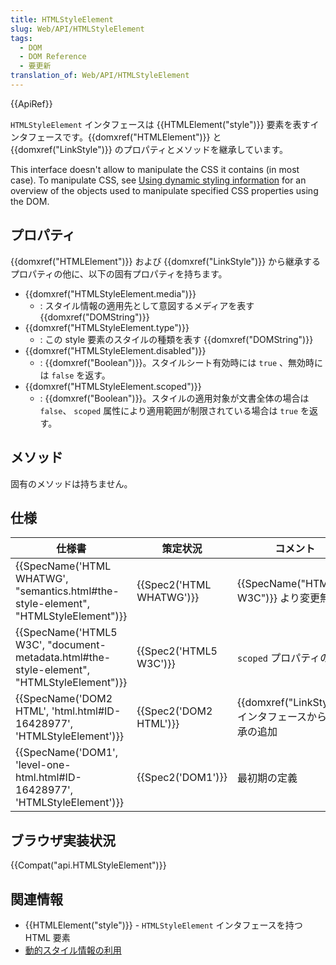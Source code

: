 ```yaml
---
title: HTMLStyleElement
slug: Web/API/HTMLStyleElement
tags:
  - DOM
  - DOM Reference
  - 要更新
translation_of: Web/API/HTMLStyleElement
---
```

{{ApiRef}}

`HTMLStyleElement` インタフェースは {{HTMLElement("style")}} 要素を表すインタフェースです。{{domxref("HTMLElement")}} と {{domxref("LinkStyle")}} のプロパティとメソッドを継承しています。

This interface doesn't allow to manipulate the CSS it contains (in most case). To manipulate CSS, see [Using dynamic styling information](/ja/docs/DOM/Using_dynamic_styling_information) for an overview of the objects used to manipulate specified CSS properties using the DOM.

## プロパティ

{{domxref("HTMLElement")}} および {{domxref("LinkStyle")}} から継承するプロパティの他に、以下の固有プロパティを持ちます。

- {{domxref("HTMLStyleElement.media")}}
  - : スタイル情報の適用先として意図するメディアを表す {{domxref("DOMString")}}
- {{domxref("HTMLStyleElement.type")}}
  - : この style 要素のスタイルの種類を表す {{domxref("DOMString")}}
- {{domxref("HTMLStyleElement.disabled")}}
  - : {{domxref("Boolean")}}。スタイルシート有効時には `true` 、無効時には `false` を返す。
- {{domxref("HTMLStyleElement.scoped")}}
  - : {{domxref("Boolean")}}。スタイルの適用対象が文書全体の場合は `false`、 `scoped` 属性により適用範囲が制限されている場合は `true` を返す。

## メソッド

固有のメソッドは持ちません。

## 仕様

| 仕様書                                                                                                                   | 策定状況                         | コメント                                                        |
| ------------------------------------------------------------------------------------------------------------------------ | -------------------------------- | --------------------------------------------------------------- |
| {{SpecName('HTML WHATWG', "semantics.html#the-style-element", "HTMLStyleElement")}}         | {{Spec2('HTML WHATWG')}} | {{SpecName("HTML5 W3C")}} より変更無し                   |
| {{SpecName('HTML5 W3C', "document-metadata.html#the-style-element", "HTMLStyleElement")}} | {{Spec2('HTML5 W3C')}}     | `scoped` プロパティの追加                                       |
| {{SpecName('DOM2 HTML', 'html.html#ID-16428977', 'HTMLStyleElement')}}                             | {{Spec2('DOM2 HTML')}}     | {{domxref("LinkStyle")}} インタフェースからの継承の追加 |
| {{SpecName('DOM1', 'level-one-html.html#ID-16428977', 'HTMLStyleElement')}}                     | {{Spec2('DOM1')}}         | 最初期の定義                                                    |

## ブラウザ実装状況

{{Compat("api.HTMLStyleElement")}}

## 関連情報

- {{HTMLElement("style")}} - `HTMLStyleElement` インタフェースを持つ HTML 要素
- [動的スタイル情報の利用](/ja/docs/Web/Guide/DOM/Using_dynamic_styling_information)
